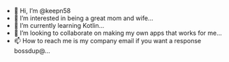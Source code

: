 - 👋 Hi, I’m @keepn58
- 👀 I’m interested in being a great mom and wife...
- 🌱 I’m currently learning Kotlin...
- 💞️ I’m looking to collaborate on making my own apps that works for me...
- 📫 How to reach me is my company email if you want a response bossdup@...

<!---
keepn58/keepn58 is a ✨ special ✨ repository because my `README.md` (my bio) appears on your GitHub profile.
You can click the Preview link to take a look at my changes.
--->
